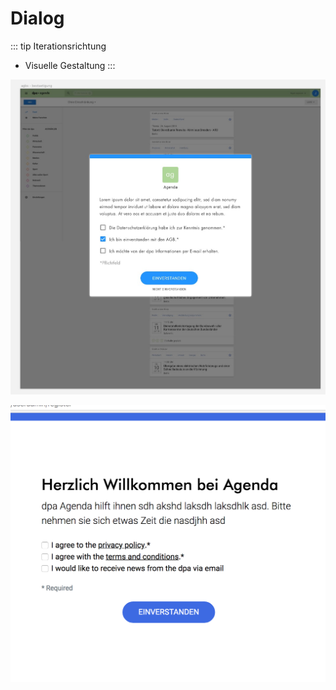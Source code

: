 # Dialog

::: tip Iterationsrichtung
* Visuelle Gestaltung
:::

<cdk-preview title="Erster Entwurf (wip)">

![](./draft-1.png)

</cdk-preview>

<cdk-preview title="Skizze / Schriftgrößen">

![](./iteration-1.png)

</cdk-preview>